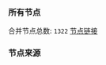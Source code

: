 ### 所有节点
合并节点总数: `1322`
[节点链接](https://raw.githubusercontent.com/rzhy1/11/master/sub/sub_merge_base64.txt)

### 节点来源
